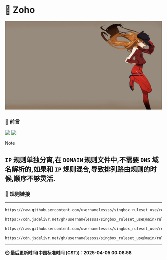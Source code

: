 
# 🧸 Zoho
![](https://raw.githubusercontent.com/usernamelessss/picture-bed/main/images/202504042256831.jpg)
### 📣 前言
![](https://shields.io/badge/-移除重复规则-ff69b4) ![](https://shields.io/badge/-IP&nbsp;规则单独存放不与&nbsp;DOMAIN&nbsp;等混合-green)
> [!NOTE]
**`IP` 规则单独分离,在 `DOMAIN` 规则文件中,不需要 `DNS` 域名解析的,如果和 `IP` 规则混合,导致排列路由规则的时候,顺序不够灵活.**
---

###  🔗 规则链接
---

```url
https://raw.githubusercontent.com/usernamelessss/singbox_ruleset_use/refs/heads/main/rule/Zoho/Zoho_No_IP.json
```

```url
https://cdn.jsdelivr.net/gh/usernamelessss/singbox_ruleset_use@main/rule/Zoho/Zoho_No_IP.json
```

```url
https://raw.githubusercontent.com/usernamelessss/singbox_ruleset_use/refs/heads/main/rule/Zoho/Zoho_No_IP.srs
```

```url
https://cdn.jsdelivr.net/gh/usernamelessss/singbox_ruleset_use@main/rule/Zoho/Zoho_No_IP.srs
```

---
**⏲️ 最后更新时间(中国标准时间 (CST))：2025-04-05 00:06:58**